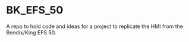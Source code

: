 # BK_EFS_50
A repo to hold code and ideas for a project to replicate the HMI from the Bendix/King EFS 50.
